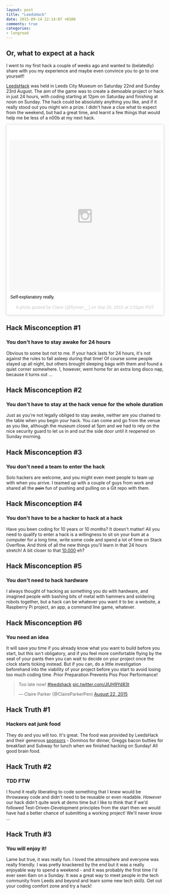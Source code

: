 ```yaml
---
layout: post
title: "LeedsHack"
date: 2015-09-14 22:14:07 +0100
comments: true
categories:
- longread
---
```

## Or, what to expect at a hack

I went to my first hack a couple of weeks ago and wanted to (belatedly) share with you my experience and maybe even convince you to go to one yourself!

[LeedsHack](http://leedshack.org/) was held in Leeds City Museum on Saturday 22nd and Sunday 23rd August. The aim of the game was to create a demoable project or hack in just 24 hours, with coding starting at 12pm on Saturday and finishing at noon on Sunday. The hack could be absolutely anything you like, and if it really stood out you might win a prize. I didn't have a clue what to expect from the weekend, but had a great time, and learnt a few things that would help me be less of a n00b at my next hack.

<blockquote class="instagram-media" data-instgrm-captioned data-instgrm-version="4" style=" background:#FFF; border:0; border-radius:3px; box-shadow:0 0 1px 0 rgba(0,0,0,0.5),0 1px 10px 0 rgba(0,0,0,0.15); margin: 1px; max-width:658px; padding:0; width:99.375%; width:-webkit-calc(100% - 2px); width:calc(100% - 2px);"><div style="padding:8px;"> <div style=" background:#F8F8F8; line-height:0; margin-top:40px; padding:50.0% 0; text-align:center; width:100%;"> <div style=" background:url(data:image/png;base64,iVBORw0KGgoAAAANSUhEUgAAACwAAAAsCAMAAAApWqozAAAAGFBMVEUiIiI9PT0eHh4gIB4hIBkcHBwcHBwcHBydr+JQAAAACHRSTlMABA4YHyQsM5jtaMwAAADfSURBVDjL7ZVBEgMhCAQBAf//42xcNbpAqakcM0ftUmFAAIBE81IqBJdS3lS6zs3bIpB9WED3YYXFPmHRfT8sgyrCP1x8uEUxLMzNWElFOYCV6mHWWwMzdPEKHlhLw7NWJqkHc4uIZphavDzA2JPzUDsBZziNae2S6owH8xPmX8G7zzgKEOPUoYHvGz1TBCxMkd3kwNVbU0gKHkx+iZILf77IofhrY1nYFnB/lQPb79drWOyJVa/DAvg9B/rLB4cC+Nqgdz/TvBbBnr6GBReqn/nRmDgaQEej7WhonozjF+Y2I/fZou/qAAAAAElFTkSuQmCC); display:block; height:44px; margin:0 auto -44px; position:relative; top:-22px; width:44px;"></div></div> <p style=" margin:8px 0 0 0; padding:0 4px;"> <a href="https://instagram.com/p/73ePiPR1Mc/" style=" color:#000; font-family:Arial,sans-serif; font-size:14px; font-style:normal; font-weight:normal; line-height:17px; text-decoration:none; word-wrap:break-word;" target="_top">Self-explanatory really.</a></p> <p style=" color:#c9c8cd; font-family:Arial,sans-serif; font-size:14px; line-height:17px; margin-bottom:0; margin-top:8px; overflow:hidden; padding:8px 0 7px; text-align:center; text-overflow:ellipsis; white-space:nowrap;">A photo posted by Claire (@flynner__) on <time style=" font-family:Arial,sans-serif; font-size:14px; line-height:17px;" datetime="2015-09-20T21:01:46+00:00">Sep 20, 2015 at 2:01pm PDT</time></p></div></blockquote>
<script async defer src="//platform.instagram.com/en_US/embeds.js"></script>

## Hack Misconception #1

### You don't have to stay awake for 24 hours

Obvious to some but not to me. If your hack lasts for 24 hours, it's not against the rules to fall asleep during that time! Of course some people stayed up all night, but others brought sleeping bags with them and found a quiet corner somewhere. I, however, went home for an extra long disco nap, because it turns out ...

## Hack Misconception #2

### You don't have to stay at the hack venue for the whole duration

Just as you're not legally obliged to stay awake, neither are you chained to the table when you begin your hack. You can come and go from the venue as you like, although the museum closed at 5pm and we had to rely on the nice security guard to let us in and out the side door until it reopened on Sunday morning.

## Hack Misconception #3

### You don't need a team to enter the hack

Solo hackers are welcome, and you might even meet people to team up with when you arrive. I teamed up with a couple of guys from work and shared all the <del>pain</del> fun of pushing and pulling on a Git repo with them.

## Hack Misconception #4

### You don't have to be a hacker to hack at a hack

Have you been coding for 10 years or 10 months? It doesn't matter! All you need to qualify to enter a hack is a willingness to sit on your bum at a computer for a long time, write some code and spend a lot of time on Stack Overflow. And think of all the new things you'll learn in that 24 hours stretch! A bit closer to that [10,000](http://www.wisdomgroup.com/blog/10000-hours-of-practice/) eh?

## Hack Misconception #5

### You don't need to hack hardware

I always thought of hacking as something you do with hardware, and imagined people with bashing bits of metal with hammers and soldering robots together, but a hack can be whatever you want it to be: a website, a Raspberry Pi project, an app, a command line game, whatever.

## Hack Misconception #6

### You need an idea

It will save you time if you already know what you want to build before you start, but this isn't obligatory, and if you feel more comfortable flying by the seat of your pants then you can wait to decide on your project once the clock starts ticking instead. But if you can, do a little investigation beforehand into the viability of your project before you start to avoid losing too much coding time. Prior Preparation Prevents Piss Poor Performance!

<blockquote class="twitter-tweet" lang="en"><p lang="en" dir="ltr">Too late now! <a href="https://twitter.com/hashtag/leedshack?src=hash">#leedshack</a> <a href="http://t.co/JlUH9Yd83t">pic.twitter.com/JlUH9Yd83t</a></p>&mdash; Claire Parker (@ClaireParkerPen) <a href="https://twitter.com/ClaireParkerPen/status/635092314323591168">August 22, 2015</a></blockquote>
<script async src="//platform.twitter.com/widgets.js" charset="utf-8"></script>

## Hack Truth #1

### Hackers eat junk food

They do and you will too. It's great. The food was provided by LeedsHack and their generous [sponsors](http://leedshack.org/partners/) - Dominos for dinner, Greggs bacon butties for breakfast and Subway for lunch when we finished hacking on Sunday! All good brain food.

## Hack Truth #2

### TDD FTW

I found it really liberating to code something that I knew would be throwaway code and didn't need to be reusable or even readable. _However_ our hack didn't quite work at demo time but I like to think that if we'd followed Test-Driven-Development principles from the start then we would have had a better chance of submitting a working project! We'll never know ...

## Hack Truth #3

### You will enjoy it!

Lame but true, it was really fun. I loved the atmosphere and everyone was really friendly. I was pretty knackered by the end but it was a really enjoyable way to spend a weekend - and it was probably the first time I'd ever seen 6am on a Sunday. It was a great way to meet people in the tech community from Leeds and beyond and learn some new tech skillz. Get out your coding comfort zone and try a hack!
